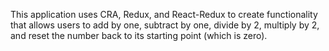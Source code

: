 This application uses CRA, Redux, and React-Redux to create functionality that allows users to add by one, subtract by one, divide by 2, multiply by 2, and reset the number back to its starting point (which is zero).
